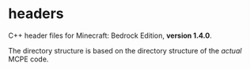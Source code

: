 # headers
C++ header files for Minecraft: Bedrock Edition, **version 1.4.0**.  

The directory structure is based on the directory structure of the *actual* MCPE code.

